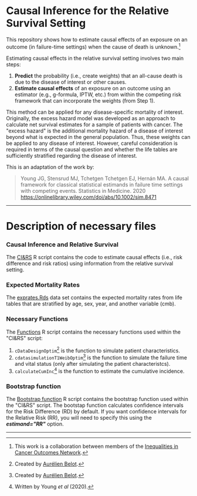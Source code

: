 # Causal Inference for the Relative Survival Setting


This repository shows how to estimate causal effects of an exposure on an outcome (in failure-time settings) when the cause of death is unknown.[^1] 



Estimating causal effects in the relative survival setting involves two main steps:
  1) **Predict** the probability (i.e., create weights) that an all-cause death is due to the disease of interest or other causes. 
  2) **Estimate causal effects** of an exposure on an outcome using an estimator (e.g., g-formula, IPTW, etc.) from within the competing risk framework that can incorporate the weights (from Step 1).

This method can be applied for any disease-specific mortality of interest. Originally, the excess hazard model was developed as an approach to calculate net survival estimates for a sample of patients with cancer. The "excess hazard" is the additional mortality hazard of a disease of interest beyond what is expected in the general population. Thus, these weights can be applied to any disease of interest. However, careful consideration is required in terms of the causal question and whether the life tables are sufficiently stratified regarding the disease of interest. 

This is an adaptation of the work by: 
> Young JG, Stensrud MJ, Tchetgen Tchetgen EJ, Hernán MA. A causal framework for classical statistical estimands in failure time settings with competing events. Statistics in Medicine. 2020 https://onlinelibrary.wiley.com/doi/abs/10.1002/sim.8471

---

# Description of necessary files

### Causal Inference and Relative Survival
The [CI&RS](https://github.com/mattyjsmith/CI-RS/blob/main/CI%26RS.R) R script contains the code to estimate causal effects (i.e., risk difference and risk ratios) using information from the relative survival setting.

### Expected Mortality Rates
The [exprates.Rds](https://github.com/mattyjsmith/CI-RS/blob/main/exprates.Rds) data set contains the expected mortality rates from life tables that are stratified by age, sex, year, and another variable (cmb).

### Necessary Functions
The [Functions](https://github.com/mattyjsmith/CI-RS/blob/main/Functions.R) R script contains the necessary functions used within the "CI&RS" script:

  1) `cDataDesignOptim`[^2] is the function to simulate patient characteristics. 
  2) `cdatasimulationT1WeibOptim`[^2] is the function to simulate the failure time and vital status (only after simulating the patient characteristcs).
  3) `calculateCumInc`[^3] is the function to estimate the cumulative incidence.

### Bootstrap function
The [Bootstrap function](https://github.com/mattyjsmith/CI-RS/blob/main/Bootstrap%20function.R) R script contains the bootstrap function used within the "CI&RS" script. The bootstap function calculates confidence intervals for the Risk Difference (RD) by default. If you want confidence intervals for the Relative Risk (RR), you will need to specify this using the ***estimand="RR"*** option.

---

[^1]: This work is a collaboration between members of the [Inequalities in Cancer Outcomes Network](https://icon.lshtm.ac.uk/).

[^2]: Created by [Aurélien Belot](https://github.com/AurelienBelot). 

[^3]: Written by Young *et al* (2020).
